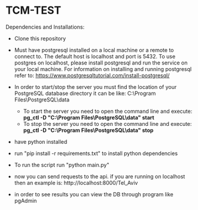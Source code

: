 # TCM-TEST
Dependencies and Installations:

* Clone this repository

* Must have postgresql installed on a local machine or a remote to connect to. 
  The default host is localhost and port is 5432. 
  To use postgres on localhost, please install postgresql and run the service on your local machine. 
  For information on installing and running postgresql refer to: https://www.postgresqltutorial.com/install-postgresql/

* In order to start/stop the server you must find the location of your PostgreSQL database directory it can be like: C:\Program Files\PostgreSQL\data
  - To start the server you need to open the command line and execute: **pg_ctl -D "C:\Program Files\PostgreSQL\data" start**
  - To stop the server you need to open the command line and execute: **pg_ctl -D "C:\Program Files\PostgreSQL\data" stop**
* have python installed
* run "pip install -r requirements.txt" to install python dependencies
* To run the script run "python main.py"
* now you can send requests to the api. if you are running on localhost then an example is:
  http://localhost:8000/Tel_Aviv 

* in order to see results you can view the DB through program like pgAdmin
